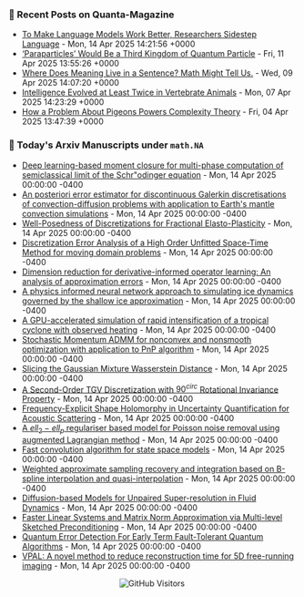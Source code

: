### 📝 Recent Posts on Quanta-Magazine
<!-- quanta starts -->
* <a href="https://www.quantamagazine.org/to-make-language-models-work-better-researchers-sidestep-language-20250414/">To Make Language Models Work Better, Researchers Sidestep Language</a> - Mon, 14 Apr 2025 14:21:56 +0000
* <a href="https://www.quantamagazine.org/paraparticles-would-be-a-third-kingdom-of-quantum-particle-20250411/">‘Paraparticles’ Would Be a Third Kingdom of Quantum Particle</a> - Fri, 11 Apr 2025 13:55:26 +0000
* <a href="https://www.quantamagazine.org/where-does-meaning-live-in-a-sentence-math-might-tell-us-20250409/">Where Does Meaning Live in a Sentence? Math Might Tell Us.</a> - Wed, 09 Apr 2025 14:07:20 +0000
* <a href="https://www.quantamagazine.org/intelligence-evolved-at-least-twice-in-vertebrate-animals-20250407/">Intelligence Evolved at Least Twice in Vertebrate Animals</a> - Mon, 07 Apr 2025 14:23:29 +0000
* <a href="https://www.quantamagazine.org/how-a-problem-about-pigeons-powers-complexity-theory-20250404/">How a Problem About Pigeons Powers Complexity Theory</a> - Fri, 04 Apr 2025 13:47:39 +0000
<!-- quanta ends -->


### 📝 Today's Arxiv Manuscripts under ``math.NA``
<!-- arxiv-math-na starts -->
* <a href="https://arxiv.org/abs/2504.08341">Deep learning-based moment closure for multi-phase computation of semiclassical limit of the Schr"odinger equation</a> - Mon, 14 Apr 2025 00:00:00 -0400
* <a href="https://arxiv.org/abs/2504.08382">An posteriori error estimator for discontinuous Galerkin discretisations of convection-diffusion problems with application to Earth's mantle convection simulations</a> - Mon, 14 Apr 2025 00:00:00 -0400
* <a href="https://arxiv.org/abs/2504.08450">Well-Posedness of Discretizations for Fractional Elasto-Plasticity</a> - Mon, 14 Apr 2025 00:00:00 -0400
* <a href="https://arxiv.org/abs/2504.08608">Discretization Error Analysis of a High Order Unfitted Space-Time Method for moving domain problems</a> - Mon, 14 Apr 2025 00:00:00 -0400
* <a href="https://arxiv.org/abs/2504.08730">Dimension reduction for derivative-informed operator learning: An analysis of approximation errors</a> - Mon, 14 Apr 2025 00:00:00 -0400
* <a href="https://arxiv.org/abs/2504.08136">A physics informed neural network approach to simulating ice dynamics governed by the shallow ice approximation</a> - Mon, 14 Apr 2025 00:00:00 -0400
* <a href="https://arxiv.org/abs/2504.08157">A GPU-accelerated simulation of rapid intensification of a tropical cyclone with observed heating</a> - Mon, 14 Apr 2025 00:00:00 -0400
* <a href="https://arxiv.org/abs/2504.08223">Stochastic Momentum ADMM for nonconvex and nonsmooth optimization with application to PnP algorithm</a> - Mon, 14 Apr 2025 00:00:00 -0400
* <a href="https://arxiv.org/abs/2504.08544">Slicing the Gaussian Mixture Wasserstein Distance</a> - Mon, 14 Apr 2025 00:00:00 -0400
* <a href="https://arxiv.org/abs/2209.11450">A Second-Order TGV Discretization with $90^{circ}$ Rotational Invariance Property</a> - Mon, 14 Apr 2025 00:00:00 -0400
* <a href="https://arxiv.org/abs/2408.01194">Frequency-Explicit Shape Holomorphy in Uncertainty Quantification for Acoustic Scattering</a> - Mon, 14 Apr 2025 00:00:00 -0400
* <a href="https://arxiv.org/abs/2411.12457">A $ell_2-ell_p$ regulariser based model for Poisson noise removal using augmented Lagrangian method</a> - Mon, 14 Apr 2025 00:00:00 -0400
* <a href="https://arxiv.org/abs/2411.17729">Fast convolution algorithm for state space models</a> - Mon, 14 Apr 2025 00:00:00 -0400
* <a href="https://arxiv.org/abs/2501.01167">Weighted approximate sampling recovery and integration based on B-spline interpolation and quasi-interpolation</a> - Mon, 14 Apr 2025 00:00:00 -0400
* <a href="https://arxiv.org/abs/2504.05443">Diffusion-based Models for Unpaired Super-resolution in Fluid Dynamics</a> - Mon, 14 Apr 2025 00:00:00 -0400
* <a href="https://arxiv.org/abs/2405.05865">Faster Linear Systems and Matrix Norm Approximation via Multi-level Sketched Preconditioning</a> - Mon, 14 Apr 2025 00:00:00 -0400
* <a href="https://arxiv.org/abs/2503.10790">Quantum Error Detection For Early Term Fault-Tolerant Quantum Algorithms</a> - Mon, 14 Apr 2025 00:00:00 -0400
* <a href="https://arxiv.org/abs/2503.15711">VPAL: A novel method to reduce reconstruction time for 5D free-running imaging</a> - Mon, 14 Apr 2025 00:00:00 -0400
<!-- arxiv-math-na ends -->

<div align="center">
  
![GitHub Visitors](https://api.visitorbadge.io/api/visitors?path=https%3A%2F%2Fgithub.com%2Flowrank&label=profile%20views&labelColor=%231e1e2e&countColor=%23cba6f7)



</div>
